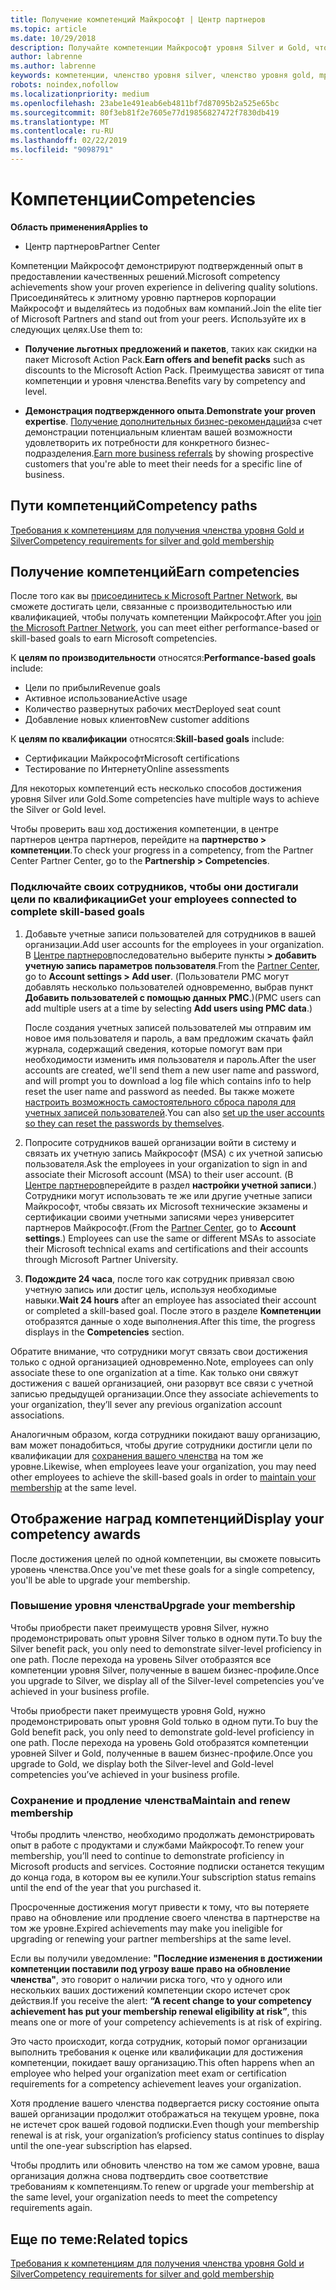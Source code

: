 ```yaml
---
title: Получение компетенций Майкрософт | Центр партнеров
ms.topic: article
ms.date: 10/29/2018
description: Получайте компетенции Майкрософт уровня Silver и Gold, чтобы продемонстрировать свой подтвержденный опыт в предоставлении качественных решений в специализированной зоне бизнеса
author: labrenne
ms.author: labrenne
keywords: компетенции, членство уровня silver, членство уровня gold, mpn, MAPS, опыт, преимущества, показатели производительности, целевые навыки
robots: noindex,nofollow
ms.localizationpriority: medium
ms.openlocfilehash: 23abe1e491eab6eb4811bf7d87095b2a525e65bc
ms.sourcegitcommit: 80f3eb81f2e7605e77d19856827472f7830db419
ms.translationtype: MT
ms.contentlocale: ru-RU
ms.lasthandoff: 02/22/2019
ms.locfileid: "9098791"
---
```

<!--
•   FWLink https://go.microsoft.com/fwlink/?linkid=851080 : top of page
•   FWLink https://go.microsoft.com/fwlink/?linkid=851281: top of page (duplicate)
•   FWLink https://go.microsoft.com/fwlink/?linkid=851079: Competencies (#attainment_paths)
•   FWLink https://go.microsoft.com/fwlink/?linkid=851081: Maintain and renew membership (#maintain_membership)
•   FWLink https://go.microsoft.com/fwlink/?linkid=851082: Get your employees connected to complete skill-based goals (#associating_achievements)
•   FWLink https://go.microsoft.com/fwlink/?linkid=851083 : Achievement overrides (#achievement_override)
•   FWLink: https://go.microsoft.com/fwlink/?linkid=851236: UI link, goes to the place where you import new users. Temporarily points to the Partner Center homepage.
•   FWLink: https://go.microsoft.com/fwlink/?linkid=851607 :Will go to the docs page for Silver/Gold competency achievements. Currently goes to https://partnercenter.microsoft.com/partner/cloud-solution-provider 

 -->

# <a name="competencies"></a><span data-ttu-id="e3669-104">Компетенции</span><span class="sxs-lookup"><span data-stu-id="e3669-104">Competencies</span></span>

**<span data-ttu-id="e3669-105">Область применения</span><span class="sxs-lookup"><span data-stu-id="e3669-105">Applies to</span></span>**
-  <span data-ttu-id="e3669-106">Центр партнеров</span><span class="sxs-lookup"><span data-stu-id="e3669-106">Partner Center</span></span>

<span data-ttu-id="e3669-107">Компетенции Майкрософт демонстрируют подтвержденный опыт в предоставлении качественных решений.</span><span class="sxs-lookup"><span data-stu-id="e3669-107">Microsoft competency achievements show your proven experience in delivering quality solutions.</span></span> <span data-ttu-id="e3669-108">Присоединяйтесь к элитному уровню партнеров корпорации Майкрософт и выделяйтесь из подобных вам компаний.</span><span class="sxs-lookup"><span data-stu-id="e3669-108">Join the elite tier of Microsoft Partners and stand out from your peers.</span></span> <span data-ttu-id="e3669-109">Используйте их в следующих целях.</span><span class="sxs-lookup"><span data-stu-id="e3669-109">Use them to:</span></span> 

*  <span data-ttu-id="e3669-110">**Получение льготных предложений и пакетов**, таких как скидки на пакет Microsoft Action Pack.</span><span class="sxs-lookup"><span data-stu-id="e3669-110">**Earn offers and benefit packs** such as discounts to the Microsoft Action Pack.</span></span> <span data-ttu-id="e3669-111">Преимущества зависят от типа компетенции и уровня членства.</span><span class="sxs-lookup"><span data-stu-id="e3669-111">Benefits vary by competency and level.</span></span> 

*  <span data-ttu-id="e3669-112">**Демонстрация подтвержденного опыта**.</span><span class="sxs-lookup"><span data-stu-id="e3669-112">**Demonstrate your proven expertise**.</span></span> <span data-ttu-id="e3669-113">[Получение дополнительных бизнес-рекомендаций](referrals.md)за счет демонстрации потенциальным клиентам вашей возможности удовлетворить их потребности для конкретного бизнес-подразделения.</span><span class="sxs-lookup"><span data-stu-id="e3669-113">[Earn more business referrals](referrals.md) by showing prospective customers that you're able to meet their needs for a specific line of business.</span></span>

## <a href="" id="attainment_paths"></a> <span data-ttu-id="e3669-114">Пути компетенций</span><span class="sxs-lookup"><span data-stu-id="e3669-114">Competency paths</span></span>

[<span data-ttu-id="e3669-115">Требования к компетенциям для получения членства уровня Gold и Silver</span><span class="sxs-lookup"><span data-stu-id="e3669-115">Competency requirements for silver and gold membership</span></span>](learn-about-competencies.md)

## <a name="earn-competencies"></a><span data-ttu-id="e3669-116">Получение компетенций</span><span class="sxs-lookup"><span data-stu-id="e3669-116">Earn competencies</span></span>

<span data-ttu-id="e3669-117">После того как вы [присоединитесь к Microsoft Partner Network](mpn-overview.md), вы сможете достигать цели, связанные с производительностью или квалификацией, чтобы получать компетенции Майкрософт.</span><span class="sxs-lookup"><span data-stu-id="e3669-117">After you [join the Microsoft Partner Network](mpn-overview.md), you can meet either performance-based or skill-based goals to earn Microsoft competencies.</span></span> 

<span data-ttu-id="e3669-118">К **целям по производительности** относятся:</span><span class="sxs-lookup"><span data-stu-id="e3669-118">**Performance-based goals** include:</span></span> 
* <span data-ttu-id="e3669-119">Цели по прибыли</span><span class="sxs-lookup"><span data-stu-id="e3669-119">Revenue goals</span></span>
* <span data-ttu-id="e3669-120">Активное использование</span><span class="sxs-lookup"><span data-stu-id="e3669-120">Active usage</span></span>
* <span data-ttu-id="e3669-121">Количество развернутых рабочих мест</span><span class="sxs-lookup"><span data-stu-id="e3669-121">Deployed seat count</span></span>
* <span data-ttu-id="e3669-122">Добавление новых клиентов</span><span class="sxs-lookup"><span data-stu-id="e3669-122">New customer additions</span></span>

<span data-ttu-id="e3669-123">К **целям по квалификации** относятся:</span><span class="sxs-lookup"><span data-stu-id="e3669-123">**Skill-based goals** include:</span></span> 
* <span data-ttu-id="e3669-124">Сертификации Майкрософт</span><span class="sxs-lookup"><span data-stu-id="e3669-124">Microsoft certifications</span></span>
* <span data-ttu-id="e3669-125">Тестирование по Интернету</span><span class="sxs-lookup"><span data-stu-id="e3669-125">Online assessments</span></span> 

<span data-ttu-id="e3669-126">Для некоторых компетенций есть несколько способов достижения уровня Silver или Gold.</span><span class="sxs-lookup"><span data-stu-id="e3669-126">Some competencies have multiple ways to achieve the Silver or Gold level.</span></span>

<span data-ttu-id="e3669-127">Чтобы проверить ваш ход достижения компетенции, в центре партнеров центра партнеров, перейдите на **партнерство > компетенции**.</span><span class="sxs-lookup"><span data-stu-id="e3669-127">To check your progress in a competency, from the Partner Center Partner Center, go to the **Partnership > Competencies**.</span></span> 

### <a href="" id="associating_achievements"></a><span data-ttu-id="e3669-128">Подключайте своих сотрудников, чтобы они достигали цели по квалификации</span><span class="sxs-lookup"><span data-stu-id="e3669-128">Get your employees connected to complete skill-based goals</span></span>

1.  <span data-ttu-id="e3669-129">Добавьте учетные записи пользователей для сотрудников в вашей организации.</span><span class="sxs-lookup"><span data-stu-id="e3669-129">Add user accounts for the employees in your organization.</span></span> <span data-ttu-id="e3669-130">В [Центре партнеров](https://partnercenter.microsoft.com)последовательно выберите пункты **> добавить учетную запись параметров пользователя**.</span><span class="sxs-lookup"><span data-stu-id="e3669-130">From the [Partner Center](https://partnercenter.microsoft.com), go to **Account settings > Add user**.</span></span> <span data-ttu-id="e3669-131">(Пользователи PMC могут добавлять несколько пользователей одновременно, выбрав пункт **Добавить пользователей с помощью данных PMC**.)</span><span class="sxs-lookup"><span data-stu-id="e3669-131">(PMC users can add multiple users at a time by selecting **Add users using PMC data**.)</span></span>

    <span data-ttu-id="e3669-132">После создания учетных записей пользователей мы отправим им новое имя пользователя и пароль, а вам предложим скачать файл журнала, содержащий сведения, которые помогут вам при необходимости изменить имя пользователя и пароль.</span><span class="sxs-lookup"><span data-stu-id="e3669-132">After the user accounts are created, we'll send them a new user name and password, and will prompt you to download a log file which contains info to help reset the user name and password as needed.</span></span> <span data-ttu-id="e3669-133">Вы также можете [настроить возможность самостоятельного сброса пароля для учетных записей пользователей](https://docs.microsoft.com/en-us/azure/active-directory/active-directory-passwords-getting-started).</span><span class="sxs-lookup"><span data-stu-id="e3669-133">You can also [set up the user accounts so they can reset the passwords by themselves](https://docs.microsoft.com/en-us/azure/active-directory/active-directory-passwords-getting-started).</span></span>

2. <span data-ttu-id="e3669-134">Попросите сотрудников вашей организации войти в систему и связать их учетную запись Майкрософт (MSA) с их учетной записью пользователя.</span><span class="sxs-lookup"><span data-stu-id="e3669-134">Ask the employees in your organization to sign in and associate their Microsoft account (MSA) to their user account.</span></span> <span data-ttu-id="e3669-135">(В [Центре партнеров](https://partnercenter.microsoft.com)перейдите в раздел **настройки учетной записи**.) Сотрудники могут использовать те же или другие учетные записи Майкрософт, чтобы связать их Microsoft технические экзамены и сертификации своими учетными записями через университет партнеров Майкрософт.</span><span class="sxs-lookup"><span data-stu-id="e3669-135">(From the [Partner Center](https://partnercenter.microsoft.com), go to **Account settings**.) Employees can use the same or different MSAs to associate their Microsoft technical exams and certifications and their accounts through Microsoft Partner University.</span></span>

3.  <span data-ttu-id="e3669-136">**Подождите 24 часа**, после того как сотрудник привязал свою учетную запись или достиг цель, используя необходимые навыки.</span><span class="sxs-lookup"><span data-stu-id="e3669-136">**Wait 24 hours** after an employee has associated their account or completed a skill-based goal.</span></span> <span data-ttu-id="e3669-137">После этого в разделе **Компетенции** отобразятся данные о ходе выполнения.</span><span class="sxs-lookup"><span data-stu-id="e3669-137">After this time, the progress displays in the **Competencies** section.</span></span>

<span data-ttu-id="e3669-138">Обратите внимание, что сотрудники могут связать свои достижения только с одной организацией одновременно.</span><span class="sxs-lookup"><span data-stu-id="e3669-138">Note, employees can only associate these to one organization at a time.</span></span> <span data-ttu-id="e3669-139">Как только они свяжут достижения с вашей организацией, они разорвут все связи с учетной записью предыдущей организации.</span><span class="sxs-lookup"><span data-stu-id="e3669-139">Once they associate achievements to your organization, they’ll sever any previous organization account associations.</span></span>

<span data-ttu-id="e3669-140">Аналогичным образом, когда сотрудники покидают вашу организацию, вам может понадобиться, чтобы другие сотрудники достигли цели по квалификации для [сохранения вашего членства](#maintaining_membership) на том же уровне.</span><span class="sxs-lookup"><span data-stu-id="e3669-140">Likewise, when employees leave your organization, you may need other employees to achieve the skill-based goals in order to [maintain your membership](#maintaining_membership) at the same level.</span></span>

## <a name="display-your-competency-awards"></a><span data-ttu-id="e3669-141">Отображение наград компетенций</span><span class="sxs-lookup"><span data-stu-id="e3669-141">Display your competency awards</span></span>

<span data-ttu-id="e3669-142">После достижения целей по одной компетенции, вы сможете повысить уровень членства.</span><span class="sxs-lookup"><span data-stu-id="e3669-142">Once you've met these goals for a single competency, you'll be able to upgrade your membership.</span></span>

### <a name="upgrade-your-membership"></a><span data-ttu-id="e3669-143">Повышение уровня членства</span><span class="sxs-lookup"><span data-stu-id="e3669-143">Upgrade your membership</span></span>

<span data-ttu-id="e3669-144">Чтобы приобрести пакет преимуществ уровня Silver, нужно продемонстрировать опыт уровня Silver только в одном пути.</span><span class="sxs-lookup"><span data-stu-id="e3669-144">To buy the Silver benefit pack, you only need to demonstrate silver-level proficiency in one path.</span></span> <span data-ttu-id="e3669-145">После перехода на уровень Silver отобразятся все компетенции уровня Silver, полученные в вашем бизнес-профиле.</span><span class="sxs-lookup"><span data-stu-id="e3669-145">Once you upgrade to Silver, we display all of the Silver-level competencies you’ve achieved in your business profile.</span></span> 

<span data-ttu-id="e3669-146">Чтобы приобрести пакет преимуществ уровня Gold, нужно продемонстрировать опыт уровня Gold только в одном пути.</span><span class="sxs-lookup"><span data-stu-id="e3669-146">To buy the Gold benefit pack, you only need to demonstrate gold-level proficiency in one path.</span></span> <span data-ttu-id="e3669-147">После перехода на уровень Gold отобразятся компетенции уровней Silver и Gold, полученные в вашем бизнес-профиле.</span><span class="sxs-lookup"><span data-stu-id="e3669-147">Once you upgrade to Gold, we display both the Silver-level and Gold-level competencies you’ve achieved in your business profile.</span></span> 

### <a href="" id="maintain_membership"></a> <span data-ttu-id="e3669-148">Сохранение и продление членства</span><span class="sxs-lookup"><span data-stu-id="e3669-148">Maintain and renew membership</span></span>

<span data-ttu-id="e3669-149">Чтобы продлить членство, необходимо продолжать демонстрировать опыт в работе с продуктами и службами Майкрософт.</span><span class="sxs-lookup"><span data-stu-id="e3669-149">To renew your membership, you’ll need to continue to demonstrate proficiency in Microsoft products and services.</span></span> <span data-ttu-id="e3669-150">Состояние подписки останется текущим до конца года, в котором вы ее купили.</span><span class="sxs-lookup"><span data-stu-id="e3669-150">Your subscription status remains until the end of the year that you purchased it.</span></span>

<span data-ttu-id="e3669-151">Просроченные достижения могут привести к тому, что вы потеряете право на обновление или продление своего членства в партнерстве на том же уровне.</span><span class="sxs-lookup"><span data-stu-id="e3669-151">Expired achievements may make you ineligible for upgrading or renewing your partner memberships at the same level.</span></span> 

<span data-ttu-id="e3669-152">Если вы получили уведомление: **"Последние изменения в достижении компетенции поставили под угрозу ваше право на обновление членства"**, это говорит о наличии риска того, что у одного или нескольких ваших достижений компетенции скоро истечет срок действия.</span><span class="sxs-lookup"><span data-stu-id="e3669-152">If you receive the alert: **“A recent change to your competency achievement has put your membership renewal eligibility at risk”**, this means one or more of your competency achievements is at risk of expiring.</span></span> 

<span data-ttu-id="e3669-153">Это часто происходит, когда сотрудник, который помог организации выполнить требования к оценке или квалификации для достижения компетенции, покидает вашу организацию.</span><span class="sxs-lookup"><span data-stu-id="e3669-153">This often happens when an employee who helped your organization meet exam or certification requirements for a competency achievement leaves your organization.</span></span> 

<span data-ttu-id="e3669-154">Хотя продление вашего членства подвергается риску состояние опыта вашей организации продолжит отображаться на текущем уровне, пока не истечет срок вашей годовой подписки.</span><span class="sxs-lookup"><span data-stu-id="e3669-154">Even though your membership renewal is at risk, your organization’s proficiency status continues to display until the one-year subscription has elapsed.</span></span>

<span data-ttu-id="e3669-155">Чтобы продлить или обновить членство на том же самом уровне, ваша организация должна снова подтвердить свое соответствие требованиям к компетенциям.</span><span class="sxs-lookup"><span data-stu-id="e3669-155">To renew or upgrade your membership at the same level, your organization needs to meet the competency requirements again.</span></span>

## <a name="related-topics"></a><span data-ttu-id="e3669-156">Еще по теме:</span><span class="sxs-lookup"><span data-stu-id="e3669-156">Related topics</span></span>

[<span data-ttu-id="e3669-157">Требования к компетенциям для получения членства уровня Gold и Silver</span><span class="sxs-lookup"><span data-stu-id="e3669-157">Competency requirements for silver and gold membership</span></span>](learn-about-competencies.md)